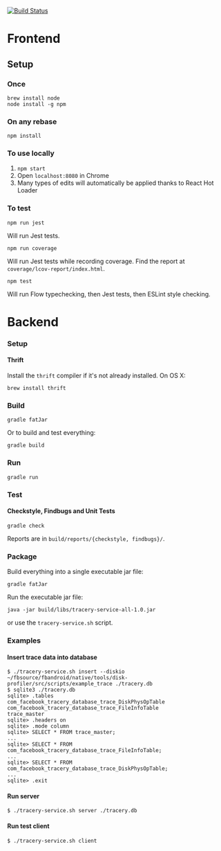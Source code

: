 [![Build Status](https://travis-ci.com/facebookincubator/tracery-prerelease.svg?token=7sCGrGNQ9WPN1jgBCXfJ&branch=master)](https://travis-ci.com/facebookincubator/tracery-prerelease)

# Frontend

## Setup
### Once

```
brew install node
node install -g npm
```

### On any rebase

```
npm install
```

### To use locally

1. ```npm start```
2. Open `localhost:8080` in Chrome
3. Many types of edits will automatically be applied thanks to React Hot Loader

### To test

```
npm run jest
```

Will run Jest tests.

```
npm run coverage
```

Will run Jest tests while recording coverage. Find the report at `coverage/lcov-report/index.html`.

```
npm test
```

Will run Flow typechecking, then Jest tests, then ESLint style checking.

# Backend

### Setup

#### Thrift
Install the `thrift` compiler if it's not already installed. On OS X:
```
brew install thrift
```

### Build

```
gradle fatJar
```

Or to build and test everything:
```
gradle build
```

### Run

```
gradle run
```

### Test

#### Checkstyle, Findbugs and Unit Tests
```
gradle check
```
Reports are in `build/reports/{checkstyle, findbugs}/`.

### Package

Build everything into a single executable jar file:
```
gradle fatJar
```

Run the executable jar file:
```
java -jar build/libs/tracery-service-all-1.0.jar
```

or use the `tracery-service.sh` script.

### Examples

#### Insert trace data into database

```
$ ./tracery-service.sh insert --diskio ~/fbsource/fbandroid/native/tools/disk-profiler/src/scripts/example_trace ./tracery.db
$ sqlite3 ./tracery.db
sqlite> .tables
com_facebook_tracery_database_trace_DiskPhysOpTable
com_facebook_tracery_database_trace_FileInfoTable
trace_master
sqlite> .headers on
sqlite> .mode column
sqlite> SELECT * FROM trace_master;
...
sqlite> SELECT * FROM com_facebook_tracery_database_trace_FileInfoTable;
...
sqlite> SELECT * FROM com_facebook_tracery_database_trace_DiskPhysOpTable;
...
sqlite> .exit
```

#### Run server

```
$ ./tracery-service.sh server ./tracery.db
```

#### Run test client

```
$ ./tracery-service.sh client
```
